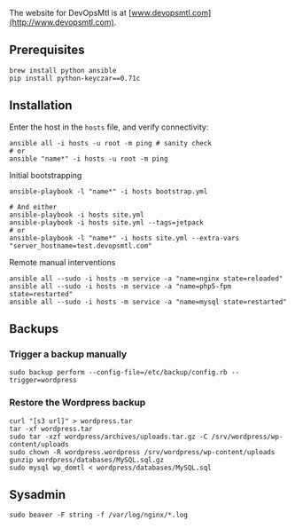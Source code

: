 The website for DevOpsMtl is at [www.devopsmtl.com](http://www.devopsmtl.com).

## Prerequisites

```
brew install python ansible
pip install python-keyczar==0.71c
```

## Installation

Enter the host in the `hosts` file, and verify connectivity:

```
ansible all -i hosts -u root -m ping # sanity check
# or
ansible "name*" -i hosts -u root -m ping
```

Initial bootstrapping

```
ansible-playbook -l "name*" -i hosts bootstrap.yml

# And either
ansible-playbook -i hosts site.yml
ansible-playbook -i hosts site.yml --tags=jetpack
# or
ansible-playbook -l "name*" -i hosts site.yml --extra-vars "server_hostname=test.devopsmtl.com"
```

Remote manual interventions

```
ansible all --sudo -i hosts -m service -a "name=nginx state=reloaded"
ansible all --sudo -i hosts -m service -a "name=php5-fpm state=restarted"
ansible all --sudo -i hosts -m service -a "name=mysql state=restarted"
```


## Backups

### Trigger a backup manually

```
sudo backup perform --config-file=/etc/backup/config.rb --trigger=wordpress
```

### Restore the Wordpress backup

```
curl "[s3 url]" > wordpress.tar
tar -xf wordpress.tar
sudo tar -xzf wordpress/archives/uploads.tar.gz -C /srv/wordpress/wp-content/uploads
sudo chown -R wordpress.wordpress /srv/wordpress/wp-content/uploads
gunzip wordpress/databases/MySQL.sql.gz
sudo mysql wp_domtl < wordpress/databases/MySQL.sql
```

## Sysadmin

```
sudo beaver -F string -f /var/log/nginx/*.log
```
